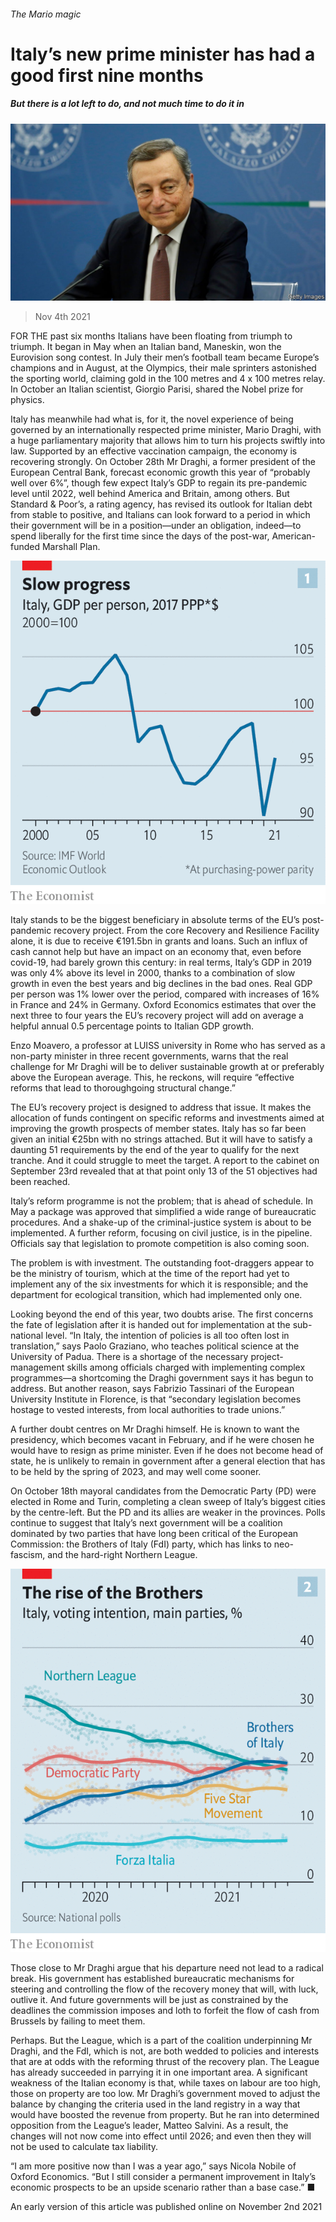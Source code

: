 ###### The Mario magic

# Italy’s new prime minister has had a good first nine months 

##### But there is a lot left to do, and not much time to do it in 

![image](images/20211106_eup501.jpg) 

> Nov 4th 2021 

FOR THE past six months Italians have been floating from triumph to triumph. It began in May when an Italian band, Maneskin, won the Eurovision song contest. In July their men’s football team became Europe’s champions and in August, at the Olympics, their male sprinters astonished the sporting world, claiming gold in the 100 metres and 4 x 100 metres relay. In October an Italian scientist, Giorgio Parisi, shared the Nobel prize for physics.

Italy has meanwhile had what is, for it, the novel experience of being governed by an internationally respected prime minister, Mario Draghi, with a huge parliamentary majority that allows him to turn his projects swiftly into law. Supported by an effective vaccination campaign, the economy is recovering strongly. On October 28th Mr Draghi, a former president of the European Central Bank, forecast economic growth this year of “probably well over 6%”, though few expect Italy’s GDP to regain its pre-pandemic level until 2022, well behind America and Britain, among others. But Standard &amp; Poor’s, a rating agency, has revised its outlook for Italian debt from stable to positive, and Italians can look forward to a period in which their government will be in a position—under an obligation, indeed—to spend liberally for the first time since the days of the post-war, American-funded Marshall Plan.

![image](images/20211106_euc038.png) 


Italy stands to be the biggest beneficiary in absolute terms of the EU’s post-pandemic recovery project. From the core Recovery and Resilience Facility alone, it is due to receive €191.5bn in grants and loans. Such an influx of cash cannot help but have an impact on an economy that, even before covid-19, had barely grown this century: in real terms, Italy’s GDP in 2019 was only 4% above its level in 2000, thanks to a combination of slow growth in even the best years and big declines in the bad ones. Real GDP per person was 1% lower over the period, compared with increases of 16% in France and 24% in Germany. Oxford Economics estimates that over the next three to four years the EU’s recovery project will add on average a helpful annual 0.5 percentage points to Italian GDP growth.


Enzo Moavero, a professor at LUISS university in Rome who has served as a non-party minister in three recent governments, warns that the real challenge for Mr Draghi will be to deliver sustainable growth at or preferably above the European average. This, he reckons, will require “effective reforms that lead to thoroughgoing structural change.”

The EU’s recovery project is designed to address that issue. It makes the allocation of funds contingent on specific reforms and investments aimed at improving the growth prospects of member states. Italy has so far been given an initial €25bn with no strings attached. But it will have to satisfy a daunting 51 requirements by the end of the year to qualify for the next tranche. And it could struggle to meet the target. A report to the cabinet on September 23rd revealed that at that point only 13 of the 51 objectives had been reached.

Italy’s reform programme is not the problem; that is ahead of schedule. In May a package was approved that simplified a wide range of bureaucratic procedures. And a shake-up of the criminal-justice system is about to be implemented. A further reform, focusing on civil justice, is in the pipeline. Officials say that legislation to promote competition is also coming soon.

The problem is with investment. The outstanding foot-draggers appear to be the ministry of tourism, which at the time of the report had yet to implement any of the six investments for which it is responsible; and the department for ecological transition, which had implemented only one.

Looking beyond the end of this year, two doubts arise. The first concerns the fate of legislation after it is handed out for implementation at the sub-national level. “In Italy, the intention of policies is all too often lost in translation,” says Paolo Graziano, who teaches political science at the University of Padua. There is a shortage of the necessary project-management skills among officials charged with implementing complex programmes—a shortcoming the Draghi government says it has begun to address. But another reason, says Fabrizio Tassinari of the European University Institute in Florence, is that “secondary legislation becomes hostage to vested interests, from local authorities to trade unions.”

A further doubt centres on Mr Draghi himself. He is known to want the presidency, which becomes vacant in February, and if he were chosen he would have to resign as prime minister. Even if he does not become head of state, he is unlikely to remain in government after a general election that has to be held by the spring of 2023, and may well come sooner.

On October 18th mayoral candidates from the Democratic Party (PD) were elected in Rome and Turin, completing a clean sweep of Italy’s biggest cities by the centre-left. But the PD and its allies are weaker in the provinces. Polls continue to suggest that Italy’s next government will be a coalition dominated by two parties that have long been critical of the European Commission: the Brothers of Italy (FdI) party, which has links to neo-fascism, and the hard-right Northern League.

![image](images/20211106_euc022.png) 


Those close to Mr Draghi argue that his departure need not lead to a radical break. His government has established bureaucratic mechanisms for steering and controlling the flow of the recovery money that will, with luck, outlive it. And future governments will be just as constrained by the deadlines the commission imposes and loth to forfeit the flow of cash from Brussels by failing to meet them.

Perhaps. But the League, which is a part of the coalition underpinning Mr Draghi, and the FdI, which is not, are both wedded to policies and interests that are at odds with the reforming thrust of the recovery plan. The League has already succeeded in parrying it in one important area. A significant weakness of the Italian economy is that, while taxes on labour are too high, those on property are too low. Mr Draghi’s government moved to adjust the balance by changing the criteria used in the land registry in a way that would have boosted the revenue from property. But he ran into determined opposition from the League’s leader, Matteo Salvini. As a result, the changes will not now come into effect until 2026; and even then they will not be used to calculate tax liability.

“I am more positive now than I was a year ago,” says Nicola Nobile of Oxford Economics. “But I still consider a permanent improvement in Italy’s economic prospects to be an upside scenario rather than a base case.” ■

An early version of this article was published online on November 2nd 2021

